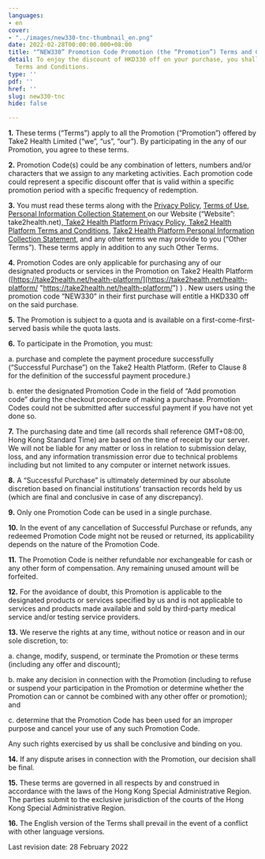 ```yaml
---
languages:
- en
cover:
- "../images/new330-tnc-thumbnail_en.png"
date: 2022-02-28T00:00:00.000+08:00
title: "“NEW330” Promotion Code Promotion (the “Promotion”) Terms and Conditions"
detail: To enjoy the discount of HKD330 off on your purchase, you shall follow these
  Terms and Conditions.
type: ''
pdf: ''
href: ''
slug: new330-tnc
hide: false

---
```

**1.**	These terms (“Terms”) apply to all the Promotion (“Promotion”) offered by Take2 Health Limited (“we”, “us”, “our”). By participating in the any of our Promotion, you agree to these terms.

**2.**	Promotion Code(s) could be any combination of letters, numbers and/or characters that we assign to any marketing activities. Each promotion code could represent a specific discount offer that is valid within a specific promotion period with a specific frequency of redemption.

**3.**	You must read these terms along with the [Privacy Policy](https://take2health.net/en/terms-and-conditions/privacy-policy/), [Terms of Use](https://take2health.net/en/terms-and-conditions/website-terms-of-use), [Personal Information Collection Statement ](https://take2health.net/en/terms-and-conditions/personal-information-collection-statement/)on our Website (“Website”: take2health.net),[ Take2 Health Platform Privacy Policy](https://take2health.net/health-platform/agreement/3),[ Take2 Health Platform Terms and Conditions](https://take2health.net/health-platform/agreement/1), [Take2 Health Platform Personal Information Collection Statement](https://take2health.net/health-platform/agreement/1), and any other terms we may provide to you (“Other Terms”). These terms apply in addition to any such Other Terms.

**4.**	Promotion Codes are only applicable for purchasing any of our designated products or services in the Promotion on Take2 Health Platform ([https://take2health.net/health-platform/](https://take2health.net/health-platform/ "https://take2health.net/health-platform/")  ) . New users using the promotion code “NEW330” in their first purchase will entitle a HKD330 off on the said purchase.

**5.**	The Promotion is subject to a quota and is available on a first-come-first-served basis while the quota lasts.

**6.**	To participate in the Promotion, you must:

a.	purchase and complete the payment procedure successfully (“Successful Purchase”) on the Take2 Health Platform. (Refer to Clause 8 for the definition of the successful payment procedure.)

b.	enter the designated Promotion Code in the field of “Add promotion code” during the checkout procedure of making a purchase. Promotion Codes could not be submitted after successful payment if you have not yet done so.

**7.**	The purchasing date and time (all records shall reference GMT+08:00, Hong Kong Standard Time) are based on the time of receipt by our server. We will not be liable for any matter or loss in relation to submission delay, loss, and any information transmission error due to technical problems including but not limited to any computer or internet network issues.

**8.**	A “Successful Purchase” is ultimately determined by our absolute discretion based on financial institutions’ transaction records held by us (which are final and conclusive in case of any discrepancy).

**9.**	Only one Promotion Code can be used in a single purchase.

**10.**	In the event of any cancellation of Successful Purchase or refunds, any redeemed Promotion Code might not be reused or returned, its applicability depends on the nature of the Promotion Code.

**11.**	The Promotion Code is neither refundable nor exchangeable for cash or any other form of compensation. Any remaining unused amount will be forfeited.

**12.**	For the avoidance of doubt, this Promotion is applicable to the designated products or services specified by us and is not applicable to services and products made available and sold by third-party medical service and/or testing service providers.

**13.**	We reserve the rights at any time, without notice or reason and in our sole discretion, to:

a.	change, modify, suspend, or terminate the Promotion or these terms (including any offer and discount);

b.	make any decision in connection with the Promotion (including to refuse or suspend your participation in the Promotion or determine whether the Promotion can or cannot be combined with any other offer or promotion); and

c.	determine that the Promotion Code has been used for an improper purpose and cancel your use of any such Promotion Code.

Any such rights exercised by us shall be conclusive and binding on you.

**14.**	If any dispute arises in connection with the Promotion, our decision shall be final.

**15.**	These terms are governed in all respects by and construed in accordance with the laws of the Hong Kong Special Administrative Region. The parties submit to the exclusive jurisdiction of the courts of the Hong Kong Special Administrative Region.

**16.**	The English version of the Terms shall prevail in the event of a conflict with other language versions.

Last revision date: 28 February 2022